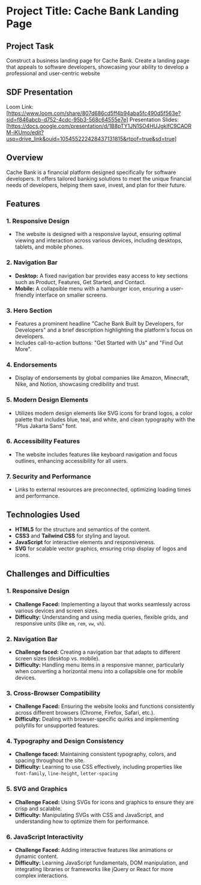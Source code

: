 # Project Title: Cache Bank Landing Page 

## Project Task
Construct a business landing page for Cache Bank. Create a landing page that appeals to software developers, showcasing your ability to develop a professional and user-centric website

## SDF Presentation
Loom Link: [https://www.loom.com/share/807d686cd5ff4b94aba5fc490d5f563e?sid=f846abcb-d752-4cdc-95b3-568c64555e7e]
Presentation Slides: [https://docs.google.com/presentation/d/1B8pTY1JN1SO4HUJgklfC9CAORM-iKUmo/edit?usp=drive_link&ouid=105455222428437131815&rtpof=true&sd=true]


## Overview

Cache Bank is a financial platform designed specifically for software developers. It offers tailored banking solutions to meet the unique financial needs of developers, helping them save, invest, and plan for their future.

## Features

### 1. Responsive Design
- The website is designed with a responsive layout, ensuring optimal viewing and interaction across various devices, including desktops, tablets, and mobile phones.

### 2. Navigation Bar
- **Desktop:** A fixed navigation bar provides easy access to key sections such as Product, Features, Get Started, and Contact.
- **Mobile:** A collapsible menu with a hamburger icon, ensuring a user-friendly interface on smaller screens.

### 3. Hero Section
- Features a prominent headline "Cache Bank Built by Developers, for Developers" and a brief description highlighting the platform's focus on developers.
- Includes call-to-action buttons: "Get Started with Us" and "Find Out More".

### 4. Endorsements
- Display of endorsements by global companies like Amazon, Minecraft, Nike, and Notion, showcasing credibility and trust.

### 5. Modern Design Elements
- Utilizes modern design elements like SVG icons for brand logos, a color palette that includes blue, teal, and white, and clean typography with the "Plus Jakarta Sans" font.

### 6. Accessibility Features
- The website includes features like keyboard navigation and focus outlines, enhancing accessibility for all users.

### 7. Security and Performance
- Links to external resources are preconnected, optimizing loading times and performance.

## Technologies Used

- **HTML5** for the structure and semantics of the content.
- **CSS3** and **Tailwind CSS** for styling and layout.
- **JavaScript** for interactive elements and responsiveness.
- **SVG** for scalable vector graphics, ensuring crisp display of logos and icons.

## Challenges and Difficulties 

### 1. Responsive Design
- **Challenge Faced:** Implementing a layout that works seamlessly across various devices and screen sizes.
- **Difficulty:** Understanding and using media queries, flexible grids, and responsive units (like `em`, `rem`, `vw`, `vh`).

### 2. Navigation Bar
- **Challenge faced:** Creating a navigation bar that adapts to different screen sizes (desktop vs. mobile).
- **Difficulty:** Handling menu items in a responsive manner, particularly when converting a horizontal menu into a collapsible one for mobile devices.

### 3. Cross-Browser Compatibility
- **Challenge Faced:** Ensuring the website looks and functions consistently across different browsers (Chrome, Firefox, Safari, etc.).
- **Difficulty:** Dealing with browser-specific quirks and implementing polyfills for unsupported features.

### 4. Typography and Design Consistency
- **Challenge faced:** Maintaining consistent typography, colors, and spacing throughout the site.
- **Difficulty:** Learning to use CSS effectively, including properties like `font-family`, `line-height`, `letter-spacing`

### 5. SVG and Graphics
- **Challenge Faced:** Using SVGs for icons and graphics to ensure they are crisp and scalable.
- **Difficulty:** Manipulating SVGs with CSS and JavaScript, and understanding how to optimize them for performance.

### 6. JavaScript Interactivity
- **Challenge Faced:** Adding interactive features like animations or dynamic content.
- **Difficulty:** Learning JavaScript fundamentals, DOM manipulation, and integrating libraries or frameworks like jQuery or React for more complex interactions.

